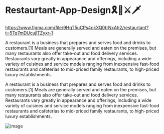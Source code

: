 # Restaurtant-App-Design🎗🏹⚔🗡

https://www.figma.com/file/9HqT5uCPs4okXQ0trNxAh2/restaurtant?t=5Tq7mDUcujlTZyxr-1

A restaurant is a business that prepares and serves food and drinks to customers.[1] Meals are generally served and eaten on the premises, but many restaurants also offer take-out and food delivery services. Restaurants vary greatly in appearance and offerings, including a wide variety of cuisines and service models ranging from inexpensive fast-food restaurants and cafeterias to mid-priced family restaurants, to high-priced luxury establishments.




A restaurant is a business that prepares and serves food and drinks to customers.[1] Meals are generally served and eaten on the premises, but many restaurants also offer take-out and food delivery services. Restaurants vary greatly in appearance and offerings, including a wide variety of cuisines and service models ranging from inexpensive fast-food restaurants and cafeterias to mid-priced family restaurants, to high-priced luxury establishments.




![image](https://user-images.githubusercontent.com/108079647/202862369-a142b2fe-fe43-4ef6-9b90-0680eb757fb2.png)
